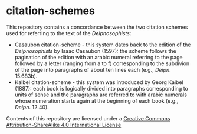 # citation-schemes

This repository contains a concordance between the two citation schemes used for referring to the text of the *Deipnosophists*:

* Casaubon citation-scheme - this system dates back to the edition of the *Deipnosophists* by Isaac Casaubon (1597): the scheme follows the pagination of the edition with an arabic numeral referring to the page followed by a letter (ranging from a to f) corresponding to the subdivion of the page into paragraphs of about ten lines each (e.g., *Deipn*. 15.683b).
* Kaibel citation-scheme - this system was introduced by Georg Kaibel (1887): each book is logically divided into paragraphs corresponding to units of sense and the paragraphs are referred to with arabic numerals whose numeration starts again at the
beginning of each book (e.g., *Deipn*. 12.40).

Contents of this repository are licensed under a [Creative Commons Attribution-ShareAlike 4.0 International License](http://creativecommons.org/licenses/by-sa/4.0/)
